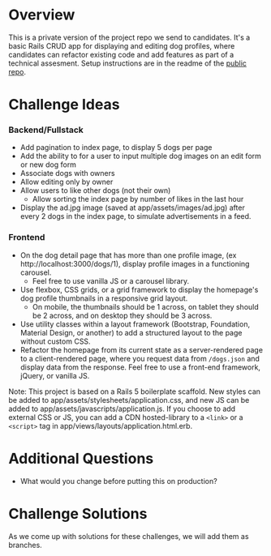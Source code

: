 # Overview

This is a private version of the project repo we send to candidates. It's a basic Rails CRUD app for displaying and editing dog profiles, where candidates can refactor existing code and add features as part of a technical assesment. Setup instructions are in the readme of the [public repo](https://github.com/barkbox/project-challenge).

# Challenge Ideas

### Backend/Fullstack
* Add pagination to index page, to display 5 dogs per page
* Add the ability to for a user to input multiple dog images on an edit form or new dog form
* Associate dogs with owners
* Allow editing only by owner
* Allow users to like other dogs (not their own)
  * Allow sorting the index page by number of likes in the last hour
* Display the ad.jpg image (saved at app/assets/images/ad.jpg) after every 2 dogs in the index page, to simulate advertisements in a feed.

### Frontend
* On the dog detail page that has more than one profile image, (ex http://localhost:3000/dogs/1), display profile images in a functioning carousel.
  * Feel free to use vanilla JS or a carousel library.
* Use flexbox, CSS grids, or a grid framework to display the homepage's dog profile thumbnails in a responsive grid layout.
  * On mobile, the thumbnails should be 1 across, on tablet they should be 2 across, and on desktop they should be 3 across.
* Use utility classes within a layout framework (Bootstrap, Foundation, Material Design, or another) to add a structured layout to the page without custom CSS.
* Refactor the homepage from its current state as a server-rendered page to a client-rendered page, where you request data from `/dogs.json` and display data from the response. Feel free to use a front-end framework, jQuery, or vanilla JS.

Note: This project is based on a Rails 5 boilerplate scaffold. New styles can be added to app/assets/stylesheets/application.css, and new JS can be added to app/assets/javascripts/application.js. If you choose to add external CSS or JS, you can add a CDN hosted-library to a `<link>` or a `<script>` tag in app/views/layouts/application.html.erb.

# Additional Questions
- What would you change before putting this on production?

# Challenge Solutions
As we come up with solutions for these challenges, we will add them as branches.

